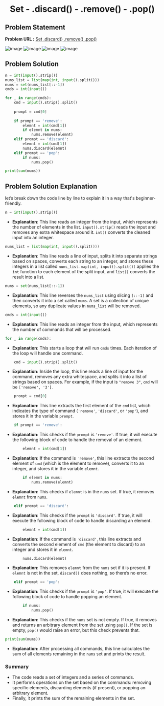 <h1 align='center'>Set - .discard() - .remove() - .pop()</h1>

## Problem Statement

**Problem URL :** [Set .discard() .remove() .pop()](https://www.hackerrank.com/challenges/py-set-discard-remove-pop/problem?isFullScreen=true)

![image](https://github.com/user-attachments/assets/99592ba2-8a91-40b4-9876-edb859359fa0)
![image](https://github.com/user-attachments/assets/07364ef0-e2d9-487e-a100-05b357161276)
![image](https://github.com/user-attachments/assets/c1f803ac-db4c-4e2c-a421-de8e5555b380)
![image](https://github.com/user-attachments/assets/a18cf331-392c-46ac-a0fc-654bc631bddd)




## Problem Solution
```python
n = int(input().strip())
nums_list = list(map(int, input().split()))
nums = set(nums_list[::-1])
cmds = int(input())

for _ in range(cmds):
    cmd = input().strip().split()
    
    prompt = cmd[0]
    
    if prompt == 'remove':
        elemnt = int(cmd[1])
        if elemnt in nums:
            nums.remove(elemnt)
    elif prompt == 'discard':
        elemnt = int(cmd[1])
        nums.discard(elemnt)
    elif prompt == 'pop':
        if nums:
            nums.pop()

print(sum(nums))

```

## Problem Solution Explanation

let’s break down the code line by line to explain it in a way that's beginner-friendly.

```python
n = int(input().strip())
```
- **Explanation:** This line reads an integer from the input, which represents the number of elements in the list. `input().strip()` reads the input and removes any extra whitespace around it. `int()` converts the cleaned input into an integer.

```python
nums_list = list(map(int, input().split()))
```
- **Explanation:** This line reads a line of input, splits it into separate strings based on spaces, converts each string to an integer, and stores these integers in a list called `nums_list`. `map(int, input().split())` applies the `int` function to each element of the split input, and `list()` converts the result into a list.

```python
nums = set(nums_list[::-1])
```
- **Explanation:** This line reverses the `nums_list` using slicing `[::-1]` and then converts it into a set called `nums`. A set is a collection of unique elements, so any duplicate values in `nums_list` will be removed.

```python
cmds = int(input())
```
- **Explanation:** This line reads an integer from the input, which represents the number of commands that will be processed.

```python
for _ in range(cmds):
```
- **Explanation:** This starts a loop that will run `cmds` times. Each iteration of the loop will handle one command.

```python
    cmd = input().strip().split()
```
- **Explanation:** Inside the loop, this line reads a line of input for the command, removes any extra whitespace, and splits it into a list of strings based on spaces. For example, if the input is `"remove 3"`, `cmd` will be `['remove', '3']`.

```python
    prompt = cmd[0]
```
- **Explanation:** This line extracts the first element of the `cmd` list, which indicates the type of command (`'remove'`, `'discard'`, or `'pop'`), and stores it in the variable `prompt`.

```python
    if prompt == 'remove':
```
- **Explanation:** This checks if the `prompt` is `'remove'`. If true, it will execute the following block of code to handle the removal of an element.

```python
        elemnt = int(cmd[1])
```
- **Explanation:** If the command is `'remove'`, this line extracts the second element of `cmd` (which is the element to remove), converts it to an integer, and stores it in the variable `elemnt`.

```python
        if elemnt in nums:
            nums.remove(elemnt)
```
- **Explanation:** This checks if `elemnt` is in the `nums` set. If true, it removes `elemnt` from `nums`.

```python
    elif prompt == 'discard':
```
- **Explanation:** This checks if the `prompt` is `'discard'`. If true, it will execute the following block of code to handle discarding an element.

```python
        elemnt = int(cmd[1])
```
- **Explanation:** If the command is `'discard'`, this line extracts and converts the second element of `cmd` (the element to discard) to an integer and stores it in `elemnt`.

```python
        nums.discard(elemnt)
```
- **Explanation:** This removes `elemnt` from the `nums` set if it is present. If `elemnt` is not in the set, `discard()` does nothing, so there’s no error.

```python
    elif prompt == 'pop':
```
- **Explanation:** This checks if the `prompt` is `'pop'`. If true, it will execute the following block of code to handle popping an element.

```python
        if nums:
            nums.pop()
```
- **Explanation:** This checks if the `nums` set is not empty. If true, it removes and returns an arbitrary element from the set using `pop()`. If the set is empty, `pop()` would raise an error, but this check prevents that.

```python
print(sum(nums))
```
- **Explanation:** After processing all commands, this line calculates the sum of all elements remaining in the `nums` set and prints the result.

### Summary
- The code reads a set of integers and a series of commands.
- It performs operations on the set based on the commands: removing specific elements, discarding elements (if present), or popping an arbitrary element.
- Finally, it prints the sum of the remaining elements in the set.

